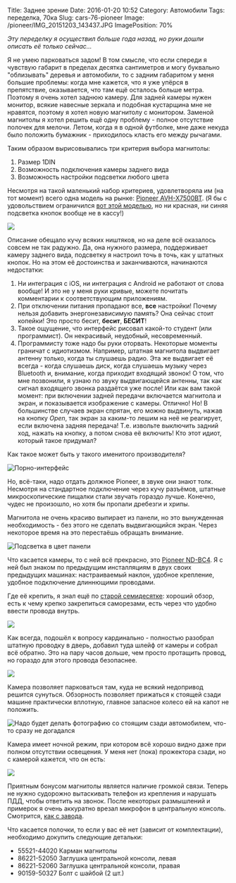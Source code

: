 Title: Заднее зрение
Date: 2016-01-20 10:52
Category: Автомобили
Tags: переделка, 70ка
Slug: cars-76-pioneer
Image: /pioneer/IMG_20151203_143437.JPG
ImagePosition: 70%

_Эту переделку я осуществил больше года назад, но руки дошли описать её только сейчас..._

Я не умею парковаться задом! В том смысле, что если спереди я чувствую габарит в пределах десятка сантиметров и могу буквально "облизывать" деревья и автомобили, то с задним габаритом у меня большие проблемы: когда мне кажется, что я уже упёрся в препятствие, оказывается, что там ещё осталось больше метра. Поэтому я очень хотел заднюю камеру. Для задней камеры нужен монитор, всякие навесные зеркала и подобная кустарщина мне не нравятся, поэтому я хотел новую магнитолу с монитором. Заменой магнитолы я хотел решить ещё одну проблему - полное отсутствие полочек для мелочи. Летом, когда я в одной футболке, мне даже некуда было положить бумажник - приходилось класть его между рычагами.

Таким образом вырисовывались три критерия выбора магнитолы:

1. Размер 1DIN
2. Возможность подключения камеры заднего вида
3. Возможность настройки подсветки любого цвета

Несмотря на такой маленький набор критериев, удовлетворяла им (на тот момент) всего одна модель на рынке: [Pioneer AVH-X7500BT](http://www.pioneer-rus.ru/ru/products/archive/AVH-X7500BT/page.html). (Я бы с удовольствием ограничился [вот этой моделью](http://www.pioneer-rus.ru/ru/products/25/109/281/DVH-870AVBT/page.html), но ни красная, ни синяя подсветка кнопок вообще не в кассу!)

![]({attach}pioneer/IMG_20151203_143437.JPG)

Описание обещало кучу всяких ништяков, но на деле всё оказалось совсем не так радужно. Да, она нужного размера, поддерживает камеру заднего вида, подсветку я настроил точь в точь, как у штатных кнопок. Но на этом её достоинства и заканчиваются, начинаются недостатки:

1. Ни интеграция с iOS, ни интеграция с Android не работают от слова вообще! И это не у меня руки кривые, можете почитать комментарии к соответствующим приложениям.
2. При отключении питания пропадают все, __все__ настройки! Почему нельзя добавить энергонезависимую память? Она сейчас стоит копейки! Это просто бесит, __бесит__, __БЕСИТ__!
3. Такое ощущение, что интерфейс рисовал какой-то студент (или программист). Он некрасивый, неудобный, несовременный.
4. Программисту тоже надо бы руки оторвать. Некоторые моменты граничат с идиотизмом. Например, штатная магнитола выдвигает антенну только, когда ты слушаешь радио. Эта же выдвигает её всегда - когда слушаешь диск, когда слушаешь музыку через Bluetooth и, внимание, когда приходит входящий звонок! О том, что мне позвонили, я узнаю по звуку выдвигающейся антенны, так как сигнал входящего звонка раздаётся уже после! Или как вам такой момент: при включении задней передачи включается магнитола и экран, и показывается изображение с камеры. Отлично! Но! В большинстве случаев экран спрятан, его можно выдвинуть, нажав на кнопку _Open_, так экран за каким-то лешим на неё не реагирует, если включена задняя передача! Т.е. извольте выключить задний ход, нажать на кнопку, а потом снова её включить! Кто этот идиот, который такое придумал?

Как такое может быть у такого именитого производителя?

![Порно-интерфейс]({attach}pioneer/IMG_20151203_143712.JPG)

Но, всё-таки, надо отдать должное Pioneer, в звуке они знают толк. Несмотря на стандартное подключение через кучу разъёмов, штатные микроскопические пищалки стали звучать гораздо лучше. Конечно, чудес не произошло, но хотя бы пропали дребезги и хрипы.

Магнитола не очень красиво выпирает из панели, но это вынужденная необходимость - без этого не сделать выдвигающийся экран. Через некоторое время на это перестаёшь обращать внимание.

![Подсветка в цвет панели]({attach}pioneer/IMG_20151219_155559.JPG)

Что касается камеры, то с ней всё прекрасно, это [Pioneer ND-BC4](http://www.pioneer-rus.ru/ru/products/archive/ND-BC4/page.html). Я с ней был знаком по предыдущим инсталляциям в двух своих предыдущих машинах: настраиваемый наклон, удобное крепление, удобное подключение длиннющими проводами.

Где её крепить, я знал ещё по [старой семидесятке](https://www.drive2.ru/r/toyota/657428/): хороший обзор, есть к чему крепко закрепиться саморезами, есть через что удобно ввести провода внутрь.

![]({attach}pioneer/IMG_20160120_001243.JPG)

Как всегда, подошёл к вопросу кардинально - полностью разобрал штатную проводку в дверь, добавил туда шлейф от камеры и собрал всё обратно. Это на пару часов дольше, чем просто протащить провод, но гораздо для этого провода безопаснее.

![]({attach}pioneer/IMG_20160120_001301.JPG)

Камера позволяет парковаться там, куда не всякий недопривод решится сунуться. Обзорность позволяет прижаться к стоящей сзади машине практически вплотную, главное запасное колесо ей на капот не положить.

![Надо будет делать фотографию со стоящим сзади автомобилем, что-то сразу не догадался]({attach}pioneer/IMG_20151203_143834.JPG)

Камера имеет ночной режим, при котором всё хорошо видно даже при полном отсутствии освещения. У меня нет (пока) прожектора сзади, но с камерой кажется, что он есть:

![]({attach}pioneer/IMG_20160120_002427.JPG)

Приятным бонусом магнитолы является наличие громкой связи. Теперь не нужно судорожно вытаскивать телефон из крепления и нарушать ПДД, чтобы ответить на звонок. После некоторых размышлений и примерок я очень аккуратно врезал микрофон в центральную консоль. Смотрится, [как с заводa]({filename}buttons.md).

Что касается полочки, то если у вас её нет (зависит от комплектации), необходимо докупить следующие детальки:

- 55521-44020 Карман магнитолы
- 86221-52050 Заглушка центральной консоли, левая
- 86221-52060 Заглушка центральной консоли, правая
- 90159-50327 Болт с шайбой (2 шт.)
